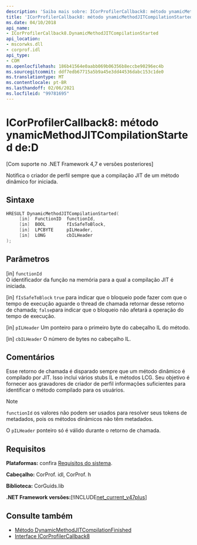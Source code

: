 ```yaml
---
description: 'Saiba mais sobre: ICorProfilerCallback8: método ynamicMethodJITCompilationStarted de:D'
title: 'ICorProfilerCallback8: método ynamicMethodJITCompilationStarted de:D'
ms.date: 04/10/2018
api_name:
- ICorProfilerCallback8.DynamicMethodJITCompilationStarted
api_location:
- mscorwks.dll
- corprof.idl
api_type:
- COM
ms.openlocfilehash: 186b41564e0aabb069b06356b8eccbe90296ec4b
ms.sourcegitcommit: ddf7edb67715a5b9a45e3dd44536dabc153c1de0
ms.translationtype: MT
ms.contentlocale: pt-BR
ms.lasthandoff: 02/06/2021
ms.locfileid: "99781695"
---
```

# <a name="icorprofilercallback8dynamicmethodjitcompilationstarted-method"></a>ICorProfilerCallback8: método ynamicMethodJITCompilationStarted de:D

[Com suporte no .NET Framework 4,7 e versões posteriores]  
  
Notifica o criador de perfil sempre que a compilação JIT de um método dinâmico for iniciada.  
  
## <a name="syntax"></a>Sintaxe  
  
```cpp  
HRESULT DynamicMethodJITCompilationStarted(  
     [in]  FunctionID  functionId,
     [in]  BOOL        fIsSafeToBlock,
     [in]  LPCBYTE     pILHeader,
     [in]  LONG        cbILHeader
);  
```  
  
## <a name="parameters"></a>Parâmetros  

[in] `functionId`  
O identificador da função na memória para a qual a compilação JIT é iniciada.

[in] `fIsSafeToBlock` 
 `true` para indicar que o bloqueio pode fazer com que o tempo de execução aguarde o thread de chamada retornar desse retorno de chamada; `false`para indicar que o bloqueio não afetará a operação do tempo de execução.  

[in] `pILHeader` Um ponteiro para o primeiro byte do cabeçalho IL do método.

[in] `cbILHeader` O número de bytes no cabeçalho IL.

## <a name="remarks"></a>Comentários  

Esse retorno de chamada é disparado sempre que um método dinâmico é compilado por JIT. Isso inclui vários stubs IL e métodos LCG. Seu objetivo é fornecer aos gravadores de criador de perfil informações suficientes para identificar o método compilado para os usuários.

> [!NOTE]
> `functionId` os valores não podem ser usados para resolver seus tokens de metadados, pois os métodos dinâmicos não têm metadados.

O `pILHeader` ponteiro só é válido durante o retorno de chamada.

## <a name="requirements"></a>Requisitos  

 **Plataformas:** confira [Requisitos do sistema](../../get-started/system-requirements.md).  
  
 **Cabeçalho:** CorProf. idl, CorProf. h  
  
 **Biblioteca:** CorGuids.lib  
  
 **.NET Framework versões:**[!INCLUDE[net_current_v47plus](../../../../includes/net-current-v47plus.md)]  
  
## <a name="see-also"></a>Consulte também

- [Método DynamicMethodJITCompilationFinished](icorprofilercallback8-dynamicmethodjitcompilationfinished-method.md)
- [Interface ICorProfilerCallback8](icorprofilercallback8-interface.md)
